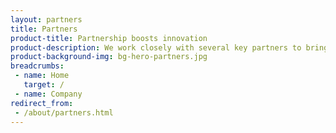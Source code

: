 ```yaml
---
layout: partners
title: Partners
product-title: Partnership boosts innovation
product-description: We work closely with several key partners to bring the best solutions to our customers.
product-background-img: bg-hero-partners.jpg
breadcrumbs:
 - name: Home
   target: /
 - name: Company
redirect_from:
 - /about/partners.html
---
```

